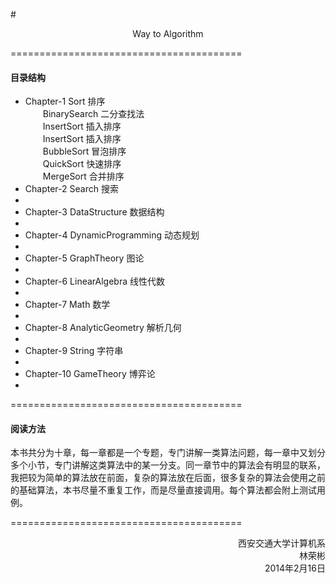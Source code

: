 #<p align="center">Way to Algorithm</p>


========================================
#### 目录结构
* Chapter-1 Sort 排序</br>
&emsp;&emsp;BinarySearch 二分查找法</br>
&emsp;&emsp;InsertSort 插入排序</br>
&emsp;&emsp;InsertSort 插入排序</br>
&emsp;&emsp;BubbleSort 冒泡排序</br>
&emsp;&emsp;QuickSort 快速排序</br>
&emsp;&emsp;MergeSort 合并排序</br>
* Chapter-2 Search 搜索</br>
* &emsp;&emsp;
* Chapter-3 DataStructure 数据结构</br>
* &emsp;&emsp;
* Chapter-4 DynamicProgramming 动态规划</br>
* &emsp;&emsp;
* Chapter-5 GraphTheory 图论</br>
* &emsp;&emsp;
* Chapter-6 LinearAlgebra 线性代数</br>
* &emsp;&emsp;
* Chapter-7 Math 数学</br>
* &emsp;&emsp;
* Chapter-8 AnalyticGeometry 解析几何</br>
* &emsp;&emsp;
* Chapter-9 String 字符串</br>
* &emsp;&emsp;
* Chapter-10 GameTheory 博弈论</br>
* &emsp;&emsp;


========================================
#### 阅读方法
本书共分为十章，每一章都是一个专题，专门讲解一类算法问题，每一章中又划分多个小节，专门讲解这类算法中的某一分支。同一章节中的算法会有明显的联系，我把较为简单的算法放在前面，复杂的算法放在后面，很多复杂的算法会使用之前的基础算法，本书尽量不重复工作，而是尽量直接调用。每个算法都会附上测试用例。


========================================
<p align="right">
西安交通大学计算机系</br>
林荣彬</br>
2014年2月16日
</p>
